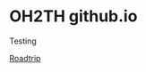 # OH2TH github.io

Testing

[Roadtrip](desroadtrip://x-callback-url/addFuel?vehicle=VW%20ID.3%20KUZ-442&odometer=123456&fillAmount=22&unitPrice=0.15&fuelType=Type%202&locationName=Vaasanrinne&date=2022-11-21%2007:00)

